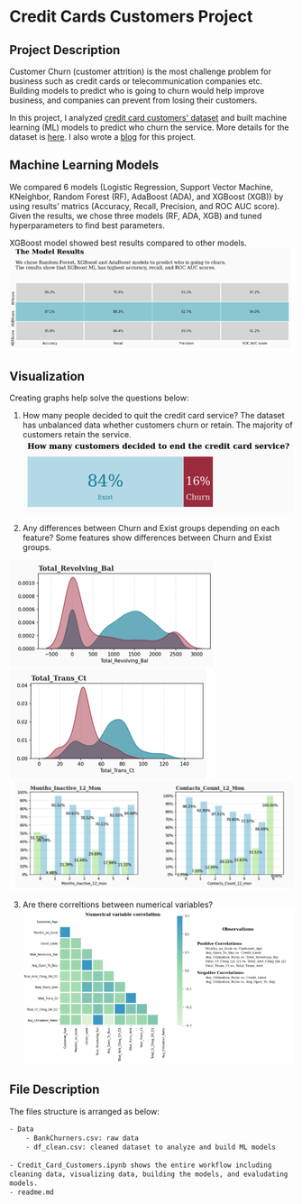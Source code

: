 # Credit Cards Customers Project

## Project Description
Customer Churn (customer attrition) is the most challenge problem for business such as credit cards or telecommunication companies etc. Building models to predict who is going to churn would help improve business, and companies can prevent from losing their customers. 

In this project, I analyzed [credit card customers' dataset](https://www.kaggle.com/sakshigoyal7/credit-card-customers) and built machine learning (ML) models to predict who churn the service. More details for the dataset is [here](https://leaps.analyttica.com/sample_cases/11). I also wrote a [blog](https://medium.com/@yejizoeseoung/credit-card-customers-analysis-6a193f00c044) for this project.


## Machine Learning Models
We compared 6 models (Logistic Regression, Support Vector Machine, KNeighbor, Random Forest (RF), AdaBoost (ADA), and XGBoost (XGB)) by using results' matrics (Accuracy, Recall, Precision, and ROC AUC score). Given the results, we chose three models (RF, ADA, XGB) and tuned hyperparameters to find best parameters. 

XGBoost model showed best results compared to other models. 
![ML1](/images/MLmodels.png)



## Visualization
Creating graphs help solve the questions below:

1. How many people decided to quit the credit card service?
The dataset has unbalanced data whether customers churn or retain. The majority of customers retain the service. 
![graph1](/images/churn.png)



2. Any differences between Churn and Exist groups depending on each feature?
Some features show differences between Churn and Exist groups.


![graph2](/images/re_bal.png)
![graph3](/images/trans_ct.png)
![graph4](/images/cat_graphs.png)


3. Are there correltions between numerical variables?
![graph5](/images/corr.png)



## File Description
The files structure is arranged as below:

    - Data
        - BankChurners.csv: raw data 
        - df_clean.csv: cleaned dataset to analyze and build ML models

    - Credit_Card_Customers.ipynb shows the entire workflow including cleaning data, visualizing data, building the models, and evaludating models.
    - readme.md